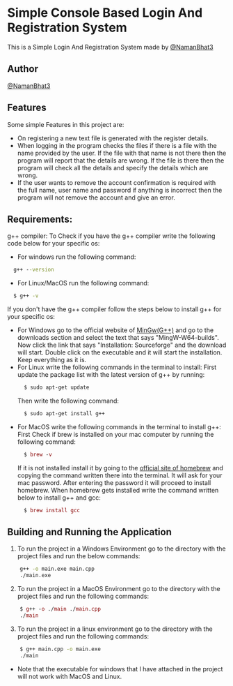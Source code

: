
# Simple Console Based Login And Registration System

This is a Simple Login And Registration System made by [@NamanBhat3](https://github.com/NamanBhat3)

## Author

[@NamanBhat3](https://github.com/NamanBhat3)

  
## Features

Some simple Features in this project are:

- On registering a new text file is generated with the register details.
- When logging in the program checks the files if there is a file with the name provided by the user. If the file with that name is not there then the program will report that the details are wrong. If the file is there then the program will check all the details and specify the details which are wrong.
- If the user wants to remove the account confirmation is required with the full name, user name and password if anything is incorrect then the program will not remove the account and give an error.

  
## Requirements:
  g++ compiler:
  To Check if you have the g++ compiler write the following code below for your specific os:

  - For windows run the following command:
  ```cmd
    g++ --version
  ```
  - For Linux/MacOS run the following command:
  ```bash
    $ g++ -v
  ```
  
  If you don't have the g++ compiler follow the steps below to install g++ for your specific os:
   - For Windows go to the official website of [MinGw(G++)](http://mingw-w64.org/) and go to the downloads section and select the text that says "MingW-W64-builds". Now click the link that says "Installation: Sourceforge" and the download will start. Double click on the executable and it will start the installation. Keep everything as it is.
   - For Linux write the following commands in the terminal to install:
     First update the package list with the latest version of g++ by running:
     ```bash
       $ sudo apt-get update
     ```
     Then write the following command:
     ```bash
       $ sudo apt-get install g++
     ```
   - For MacOS write the following commands in the terminal to install g++:
     First Check if brew is installed on your mac computer by running the following command:
     ```mac
       $ brew -v
     ```
     If it is not installed install it by going to the [official site of homebrew]("https://brew.sh/") and copying the command written there into the terminal. It will ask for your mac password. After entering the password it will proceed to install homebrew.
     When homebrew gets installed write the command written below to install g++ and gcc:
     ```mac
       $ brew install gcc
     ```
## Building and Running the Application

1. To run the project in a Windows Environment go to the directory with the project files and run the below commands:

```cmd
    g++ -o main.exe main.cpp
    ./main.exe
```

2. To run the project in a MacOS Environment go to the directory with the project files and run the following commands:
```mac
    $ g++ -o ./main ./main.cpp
    ./main
```

3. To run the project in a linux environment go to the directory with the project files and run the following commands:
```bash
    $ g++ main.cpp -o main.exe
    ./main
```

- Note that the executable for windows that I have attached in the project will not work with MacOS and Linux.